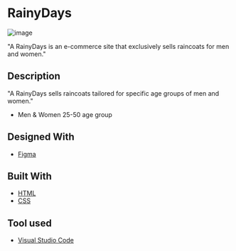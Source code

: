 # RainyDays
![image](https://www.shopnorwaymks.no/wp-content/uploads/2024/02/Screenshot-2023-12-10-200419.png)

"A RainyDays is an e-commerce site that exclusively sells raincoats for men and women."

## Description

"A RainyDays sells raincoats tailored for specific age groups of men and women."

- Men & Women 25-50 age group

## Designed With
- [Figma](https://www.figma.com/)

## Built With
- [HTML](https://www.w3schools.com/html/)
- [CSS](https://www.w3schools.com/css/default.asp)

## Tool used
- [Visual Studio Code](https://code.visualstudio.com/)
